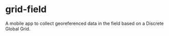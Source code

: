 # grid-field
A mobile app to collect georeferenced data in the field based on a Discrete Global Grid.
